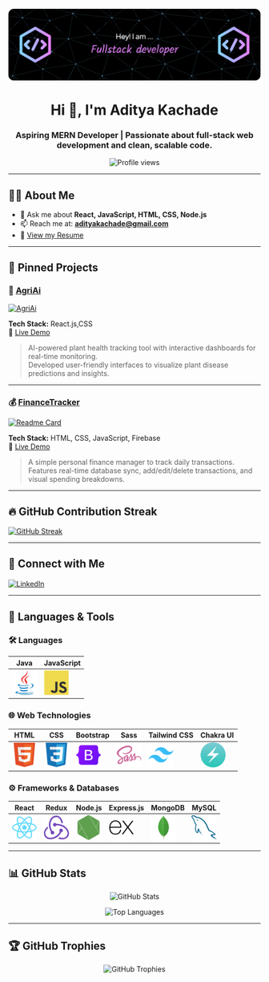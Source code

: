 ![Header](./pic.png)

<h1 align="center">Hi 👋, I'm Aditya Kachade</h1>
<h3 align="center">Aspiring MERN Developer | Passionate about full-stack web development and clean, scalable code.</h3>

<div align="center">
  <img src="https://komarev.com/ghpvc/?username=adityakachade&style=for-the-badge&color=orange" alt="Profile views"/>
</div>

---

## 👨‍💻 About Me

- 💬 Ask me about **React, JavaScript, HTML, CSS, Node.js**
- 📫 Reach me at: **adityakachade@gmail.com**
- 📄 [View my Resume](https://drive.google.com/file/d/1xZ6W2QLBSW8kG1rR-uxYgHq-xpaba1hU/view?usp=drivesdk)

---

## 📌 Pinned Projects

### 🌱 [AgriAi](https://github.com/adityakachade/AgriAi)

[![AgriAi](https://github-readme-stats.vercel.app/api/pin/?username=adityakachade&repo=AgriAi)](https://github.com/adityakachade/AgriAi)

**Tech Stack:** React.js,CSS  
🔗 [Live Demo](https://agriaiapp.netlify.app)

> AI-powered plant health tracking tool with interactive dashboards for real-time monitoring.  
> Developed user-friendly interfaces to visualize plant disease predictions and insights.

---

### 💰 [FinanceTracker](https://github.com/adityakachade/FinanceTracker)

[![Readme Card](https://github-readme-stats.vercel.app/api/pin/?username=adityakachade&repo=FinanceTracker)](https://github.com/adityakachade/FinanceTracker)

**Tech Stack:** HTML, CSS, JavaScript, Firebase  
🔗 [Live Demo](https://trackthefinance.netlify.app)

> A simple personal finance manager to track daily transactions.  
> Features real-time database sync, add/edit/delete transactions, and visual spending breakdowns.

---

## 🔥 GitHub Contribution Streak

[![GitHub Streak](https://streak-stats.demolab.com/?user=adityakachade&theme=merko&hide_border=true)](https://git.io/streak-stats)

---

## 🤝 Connect with Me

<a href="https://www.linkedin.com/in/adityakachade/" target="_blank">
  <img align="center" src="https://raw.githubusercontent.com/rahuldkjain/github-profile-readme-generator/master/src/images/icons/Social/linked-in-alt.svg" alt="LinkedIn" height="30" width="40" />
</a>

---

## 🧰 Languages & Tools

### 🛠️ Languages

| Java | JavaScript |
|------|------------|
| <img src="https://github.com/devicons/devicon/blob/master/icons/java/java-original.svg" width="50" height="50" /> | <img src="https://github.com/devicons/devicon/blob/master/icons/javascript/javascript-original.svg" width="50" height="50" /> |

### 🌐 Web Technologies

| HTML | CSS | Bootstrap | Sass | Tailwind CSS | Chakra UI |
|------|-----|-----------|------|--------------|------------|
| <img src="https://github.com/devicons/devicon/blob/master/icons/html5/html5-original.svg" width="50" height="50" /> | <img src="https://github.com/devicons/devicon/blob/master/icons/css3/css3-original.svg" width="50" height="50" /> | <img src="https://github.com/devicons/devicon/blob/master/icons/bootstrap/bootstrap-original.svg" width="50" height="50" /> | <img src="https://github.com/devicons/devicon/blob/master/icons/sass/sass-original.svg" width="50" height="50" /> | <img src="https://github.com/devicons/devicon/blob/master/icons/tailwindcss/tailwindcss-original.svg" width="50" height="50" /> | <img src="https://github.com/chakra-ui/chakra-ui/blob/main/media/logomark-colored.svg" width="50" height="50" /> |

### ⚙️ Frameworks & Databases

| React | Redux | Node.js | Express.js | MongoDB | MySQL |
|-------|--------|---------|------------|---------|--------|
| <img src="https://github.com/devicons/devicon/blob/master/icons/react/react-original.svg" width="50" height="50" /> | <img src="https://github.com/devicons/devicon/blob/master/icons/redux/redux-original.svg" width="50" height="50" /> | <img src="https://github.com/devicons/devicon/blob/master/icons/nodejs/nodejs-plain.svg" width="50" height="50" /> | <img src="https://github.com/devicons/devicon/blob/master/icons/express/express-original.svg" width="50" height="50" /> | <img src="https://github.com/devicons/devicon/blob/master/icons/mongodb/mongodb-original.svg" width="50" height="50" /> | <img src="https://github.com/devicons/devicon/blob/master/icons/mysql/mysql-original.svg" width="50" height="50" /> |

---

## 📊 GitHub Stats

<p align="center">
  <img width="600" src="https://github-readme-stats.vercel.app/api?username=adityakachade&theme=merko&show_icons=true" alt="GitHub Stats"/>
</p>

<p align="center">
  <img width="400" src="https://github-readme-stats.vercel.app/api/top-langs/?username=adityakachade&theme=merko&layout=compact&size_weight=0.2&count_weight=0.8" alt="Top Languages"/>
</p>

---

## 🏆 GitHub Trophies

<p align="center">
  <img src="https://github-profile-trophy.vercel.app/?username=adityakachade&theme=matrix&no-frame=false&no-bg=false&margin-w=6" alt="GitHub Trophies"/>
</p>
